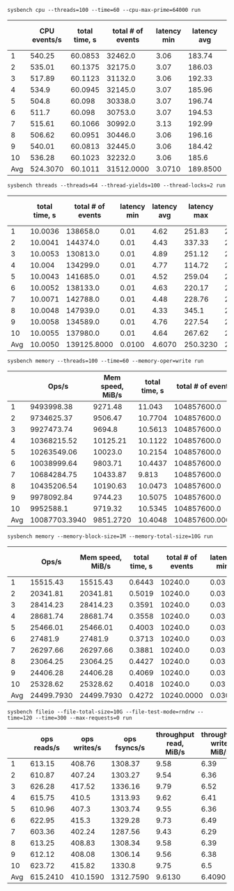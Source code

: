 `sysbench cpu --threads=100 --time=60 --cpu-max-prime=64000 run`

|     | CPU events/s | total time, s | total # of events | latency min | latency avg | latency max | latency 95p | latency sum | events avg | events stddev | exec time avg | exec time sttdev |
| --- | ------------ | ------------- | ----------------- | ----------- | ----------- | ----------- | ----------- | ----------- | ---------- | ------------- | ------------- | ---------------- |
| 1 | 540.25 | 60.0853 | 32462.0 | 3.06 | 183.74 | 1073.38 | 530.08 | 5964710.33 | 324.62 | 8.22 | 59.6471 | 0.22 |
| 2 | 535.01 | 60.1375 | 32175.0 | 3.07 | 186.03 | 993.21 | 530.08 | 5985531.87 | 321.75 | 9.13 | 59.8553 | 0.14 |
| 3 | 517.89 | 60.1123 | 31132.0 | 3.06 | 192.33 | 6740.95 | 520.62 | 5987498.65 | 311.32 | 4.36 | 59.875 | 0.14 |
| 4 | 534.9 | 60.0945 | 32145.0 | 3.07 | 185.96 | 1014.28 | 530.08 | 5977595.17 | 321.45 | 4.12 | 59.776 | 0.16 |
| 5 | 504.8 | 60.098 | 30338.0 | 3.07 | 196.74 | 1254.31 | 520.62 | 5968805.23 | 303.38 | 6.88 | 59.6881 | 0.23 |
| 6 | 511.7 | 60.098 | 30753.0 | 3.07 | 194.53 | 890.68 | 530.08 | 5982459.15 | 307.53 | 8.58 | 59.8246 | 0.17 |
| 7 | 515.61 | 60.1066 | 30992.0 | 3.13 | 192.99 | 860.48 | 520.62 | 5981056.6 | 309.92 | 7.16 | 59.8106 | 0.15 |
| 8 | 506.62 | 60.0951 | 30446.0 | 3.06 | 196.16 | 1231.94 | 530.08 | 5972177.64 | 304.46 | 4.81 | 59.7218 | 0.2 |
| 9 | 540.01 | 60.0813 | 32445.0 | 3.06 | 184.42 | 994.3 | 530.08 | 5983458.57 | 324.45 | 8.33 | 59.8346 | 0.15 |
| 10 | 536.28 | 60.1023 | 32232.0 | 3.06 | 185.6 | 890.44 | 530.08 | 5982356.7 | 322.32 | 7.51 | 59.8236 | 0.16 |
| Avg | 524.3070 | 60.1011 | 31512.0000 | 3.0710 | 189.8500 | 1594.3970 | 527.2420 | 5978564.9910 | 315.1200 | 6.9100 | 59.7857 | 0.1720 |

`sysbench threads --threads=64 --thread-yields=100 --thread-locks=2 run`

|     | total time, s | total # of events | latency min | latency avg | latency max | latency 95p | latency sum | events avg | events stddev | exec time avg | exec time sttdev |
| --- | ------------- | ----------------- | ----------- | ----------- | ----------- | ----------- | ----------- | ---------- | ------------- | ------------- | ---------------- |
| 1 | 10.0036 | 138658.0 | 0.01 | 4.62 | 251.83 | 23.1 | 640021.93 | 2166.5312 | 223.28 | 10.0003 | 0.0 |
| 2 | 10.0041 | 144374.0 | 0.01 | 4.43 | 337.33 | 22.28 | 640045.37 | 2255.8438 | 206.53 | 10.0007 | 0.0 |
| 3 | 10.0053 | 130813.0 | 0.01 | 4.89 | 251.12 | 23.1 | 640041.6 | 2043.9531 | 180.05 | 10.0006 | 0.0 |
| 4 | 10.004 | 134299.0 | 0.01 | 4.77 | 114.72 | 22.28 | 640081.62 | 2098.4219 | 225.78 | 10.0013 | 0.0 |
| 5 | 10.0043 | 141685.0 | 0.01 | 4.52 | 259.04 | 22.69 | 640086.21 | 2213.8281 | 226.82 | 10.0013 | 0.0 |
| 6 | 10.0052 | 138133.0 | 0.01 | 4.63 | 220.17 | 23.1 | 640102.97 | 2158.3281 | 178.67 | 10.0016 | 0.0 |
| 7 | 10.0071 | 142788.0 | 0.01 | 4.48 | 228.76 | 22.69 | 640088.83 | 2231.0625 | 263.42 | 10.0014 | 0.0 |
| 8 | 10.0048 | 147939.0 | 0.01 | 4.33 | 345.1 | 23.52 | 640022.41 | 2311.5469 | 267.84 | 10.0004 | 0.0 |
| 9 | 10.0058 | 134589.0 | 0.01 | 4.76 | 227.54 | 23.1 | 640130.79 | 2102.9531 | 181.14 | 10.002 | 0.0 |
| 10 | 10.0055 | 137980.0 | 0.01 | 4.64 | 267.62 | 23.1 | 640003.48 | 2155.9375 | 234.29 | 10.0001 | 0.0 |
| Avg | 10.0050 | 139125.8000 | 0.0100 | 4.6070 | 250.3230 | 22.8960 | 640062.5210 | 2173.8406 | 218.7820 | 10.0010 | 0.0000 |

`sysbench memory --threads=100 --time=60 --memory-oper=write run`

|     | Ops/s | Mem speed, MiB/s | total time, s | total # of events | latency min | latency avg | latency max | latency 95p | latency sum | events avg | events stddev | exec time avg | exec time sttdev |
| --- | ----- | ---------------- | ------------- | ----------------- | ----------- | ----------- | ----------- | ----------- | ----------- | ---------- | ------------- | ------------- | ---------------- |
| 1 | 9493998.38 | 9271.48 | 11.043 | 104857600.0 | 0.0 | 0.01 | 770.01 | 0.0 | 633009.84 | 1048576.0 | 0.0 | 6.3301 | 1.11 |
| 2 | 9734625.37 | 9506.47 | 10.7704 | 104857600.0 | 0.0 | 0.01 | 770.01 | 0.0 | 596124.65 | 1048576.0 | 0.0 | 5.9612 | 1.16 |
| 3 | 9927473.74 | 9694.8 | 10.5613 | 104857600.0 | 0.0 | 0.01 | 800.01 | 0.0 | 579384.42 | 1048576.0 | 0.0 | 5.7938 | 1.09 |
| 4 | 10368215.52 | 10125.21 | 10.1122 | 104857600.0 | 0.0 | 0.01 | 850.01 | 0.0 | 550681.15 | 1048576.0 | 0.0 | 5.5068 | 1.18 |
| 5 | 10263549.06 | 10023.0 | 10.2154 | 104857600.0 | 0.0 | 0.01 | 780.01 | 0.0 | 544288.72 | 1048576.0 | 0.0 | 5.4429 | 1.06 |
| 6 | 10038999.64 | 9803.71 | 10.4437 | 104857600.0 | 0.0 | 0.01 | 807.02 | 0.0 | 585895.9 | 1048576.0 | 0.0 | 5.859 | 1.0 |
| 7 | 10684284.75 | 10433.87 | 9.813 | 104857600.0 | 0.0 | 0.01 | 800.01 | 0.0 | 544174.97 | 1048576.0 | 0.0 | 5.4417 | 1.12 |
| 8 | 10435206.54 | 10190.63 | 10.0473 | 104857600.0 | 0.0 | 0.0 | 970.01 | 0.0 | 521901.63 | 1048576.0 | 0.0 | 5.219 | 1.02 |
| 9 | 9978092.84 | 9744.23 | 10.5075 | 104857600.0 | 0.0 | 0.01 | 850.02 | 0.0 | 593270.3 | 1048576.0 | 0.0 | 5.9327 | 1.02 |
| 10 | 9952588.1 | 9719.32 | 10.5345 | 104857600.0 | 0.0 | 0.01 | 1250.02 | 0.0 | 598350.15 | 1048576.0 | 0.0 | 5.9835 | 0.93 |
| Avg | 10087703.3940 | 9851.2720 | 10.4048 | 104857600.0000 | 0.0000 | 0.0090 | 864.7130 | 0.0000 | 574708.1730 | 1048576.0000 | 0.0000 | 5.7471 | 1.0690 |

`sysbench memory --memory-block-size=1M --memory-total-size=10G run`

|     | Ops/s | Mem speed, MiB/s | total time, s | total # of events | latency min | latency avg | latency max | latency 95p | latency sum | events avg | events stddev | exec time avg | exec time sttdev |
| --- | ----- | ---------------- | ------------- | ----------------- | ----------- | ----------- | ----------- | ----------- | ----------- | ---------- | ------------- | ------------- | ---------------- |
| 1 | 15515.43 | 15515.43 | 0.6443 | 10240.0 | 0.03 | 0.06 | 36.84 | 0.06 | 627.94 | 10240.0 | 0.0 | 0.6279 | 0.0 |
| 2 | 20341.81 | 20341.81 | 0.5019 | 10240.0 | 0.03 | 0.05 | 13.48 | 0.06 | 493.27 | 10240.0 | 0.0 | 0.4933 | 0.0 |
| 3 | 28414.23 | 28414.23 | 0.3591 | 10240.0 | 0.03 | 0.03 | 0.14 | 0.04 | 356.2 | 10240.0 | 0.0 | 0.3562 | 0.0 |
| 4 | 28681.74 | 28681.74 | 0.3558 | 10240.0 | 0.03 | 0.03 | 0.11 | 0.04 | 353.64 | 10240.0 | 0.0 | 0.3536 | 0.0 |
| 5 | 25466.01 | 25466.01 | 0.4003 | 10240.0 | 0.03 | 0.04 | 11.27 | 0.05 | 396.67 | 10240.0 | 0.0 | 0.3967 | 0.0 |
| 6 | 27481.9 | 27481.9 | 0.3713 | 10240.0 | 0.03 | 0.04 | 0.16 | 0.04 | 368.47 | 10240.0 | 0.0 | 0.3685 | 0.0 |
| 7 | 26297.66 | 26297.66 | 0.3881 | 10240.0 | 0.03 | 0.04 | 1.55 | 0.05 | 384.61 | 10240.0 | 0.0 | 0.3846 | 0.0 |
| 8 | 23064.25 | 23064.25 | 0.4427 | 10240.0 | 0.03 | 0.04 | 7.47 | 0.05 | 436.22 | 10240.0 | 0.0 | 0.4362 | 0.0 |
| 9 | 24406.28 | 24406.28 | 0.4069 | 10240.0 | 0.03 | 0.04 | 3.15 | 0.05 | 402.77 | 10240.0 | 0.0 | 0.4028 | 0.0 |
| 10 | 25328.62 | 25328.62 | 0.4018 | 10240.0 | 0.03 | 0.04 | 1.03 | 0.06 | 398.27 | 10240.0 | 0.0 | 0.3983 | 0.0 |
| Avg | 24499.7930 | 24499.7930 | 0.4272 | 10240.0000 | 0.0300 | 0.0410 | 7.5200 | 0.0500 | 421.8060 | 10240.0000 | 0.0000 | 0.4218 | 0.0000 |

`sysbench fileio --file-total-size=10G --file-test-mode=rndrw --time=120 --time=300 --max-requests=0 run`

|     | ops reads/s | ops writes/s | ops fsyncs/s | throughput read, MiB/s | throughput write, MiB/s | total time, s | total # of events | latency min | latency avg | latency max | latency 95p | latency sum | events avg | events stddev | exec time avg | exec time sttdev |
| --- | ----------- | ------------ | ------------ | ---------------------- | ----------------------- | ------------- | ----------------- | ----------- | ----------- | ----------- | ----------- | ----------- | ---------- | ------------- | ------------- | ---------------- |
| 1 | 613.15 | 408.76 | 1308.37 | 9.58 | 6.39 | 300.0251 | 699019.0 | 0.05 | 0.43 | 111.61 | 1.96 | 299511.52 | 699019.0 | 0.0 | 299.5115 | 0.0 |
| 2 | 610.87 | 407.24 | 1303.27 | 9.54 | 6.36 | 300.0648 | 696438.0 | 0.05 | 0.43 | 60.68 | 1.96 | 299544.1 | 696438.0 | 0.0 | 299.5441 | 0.0 |
| 3 | 626.28 | 417.52 | 1336.16 | 9.79 | 6.52 | 300.0568 | 713997.0 | 0.05 | 0.42 | 66.82 | 1.96 | 299573.8 | 713997.0 | 0.0 | 299.5738 | 0.0 |
| 4 | 615.75 | 410.5 | 1313.93 | 9.62 | 6.41 | 300.0256 | 701985.0 | 0.05 | 0.43 | 151.61 | 1.96 | 299579.86 | 701985.0 | 0.0 | 299.5799 | 0.0 |
| 5 | 610.96 | 407.3 | 1303.74 | 9.55 | 6.36 | 300.0203 | 696522.0 | 0.05 | 0.43 | 120.26 | 1.96 | 299552.73 | 696522.0 | 0.0 | 299.5527 | 0.0 |
| 6 | 622.95 | 415.3 | 1329.28 | 9.73 | 6.49 | 300.0237 | 710190.0 | 0.05 | 0.42 | 65.83 | 1.96 | 299583.27 | 710190.0 | 0.0 | 299.5833 | 0.0 |
| 7 | 603.36 | 402.24 | 1287.56 | 9.43 | 6.29 | 300.0162 | 687863.0 | 0.05 | 0.44 | 190.36 | 2.0 | 299506.95 | 687863.0 | 0.0 | 299.5069 | 0.0 |
| 8 | 613.25 | 408.83 | 1308.34 | 9.58 | 6.39 | 300.0715 | 699170.0 | 0.05 | 0.43 | 66.51 | 2.0 | 299528.38 | 699170.0 | 0.0 | 299.5284 | 0.0 |
| 9 | 612.12 | 408.08 | 1306.14 | 9.56 | 6.38 | 300.0378 | 697864.0 | 0.05 | 0.43 | 112.67 | 1.96 | 299519.36 | 697864.0 | 0.0 | 299.5194 | 0.0 |
| 10 | 623.72 | 415.82 | 1330.8 | 9.75 | 6.5 | 300.035 | 711061.0 | 0.05 | 0.42 | 149.72 | 1.96 | 299536.66 | 711061.0 | 0.0 | 299.5367 | 0.0 |
| Avg | 615.2410 | 410.1590 | 1312.7590 | 9.6130 | 6.4090 | 300.0377 | 701410.9000 | 0.0500 | 0.4280 | 109.6070 | 1.9680 | 299543.6630 | 701410.9000 | 0.0000 | 299.5437 | 0.0000 |